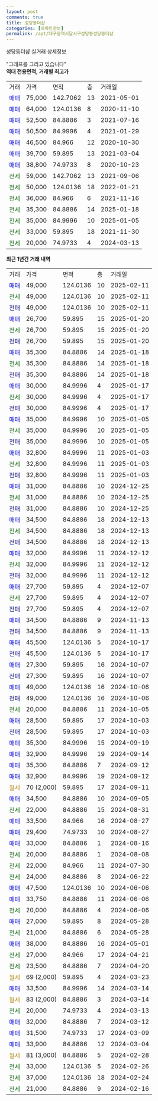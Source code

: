 ```yaml
---
layout: post
comments: true
title: 성당동더샵
categories: [아파트정보]
permalink: /apt/대구광역시달서구성당동성당동더샵
---
```


성당동더샵 실거래 상세정보

<script type="text/javascript">
  google.charts.load('current', {'packages':['line', 'corechart']});
  google.charts.setOnLoadCallback(drawChart);

  function drawChart() {
    var data = new google.visualization.DataTable();
    data.addColumn('date', '거래일');
    data.addColumn('number', "매매");
    data.addColumn('number', "전세");
    data.addColumn('number', "전매");

    data.addRows([[new Date(Date.parse("2025-02-11")), 49000, null, null], [new Date(Date.parse("2025-02-11")), null, 49000, null], [new Date(Date.parse("2025-02-11")), null, null, 49000], [new Date(Date.parse("2025-01-20")), 26700, null, null], [new Date(Date.parse("2025-01-20")), null, 26700, null], [new Date(Date.parse("2025-01-20")), null, null, 26700], [new Date(Date.parse("2025-01-18")), 35300, null, null], [new Date(Date.parse("2025-01-18")), null, 35300, null], [new Date(Date.parse("2025-01-18")), null, null, 35300], [new Date(Date.parse("2025-01-17")), 30000, null, null], [new Date(Date.parse("2025-01-17")), null, 30000, null], [new Date(Date.parse("2025-01-17")), null, null, 30000], [new Date(Date.parse("2025-01-05")), 35000, null, null], [new Date(Date.parse("2025-01-05")), null, 35000, null], [new Date(Date.parse("2025-01-05")), null, null, 35000], [new Date(Date.parse("2025-01-03")), 32800, null, null], [new Date(Date.parse("2025-01-03")), null, 32800, null], [new Date(Date.parse("2025-01-03")), null, null, 32800], [new Date(Date.parse("2024-12-25")), 31000, null, null], [new Date(Date.parse("2024-12-25")), null, 31000, null], [new Date(Date.parse("2024-12-25")), null, null, 31000], [new Date(Date.parse("2024-12-13")), 34500, null, null], [new Date(Date.parse("2024-12-13")), null, 34500, null], [new Date(Date.parse("2024-12-13")), null, null, 34500], [new Date(Date.parse("2024-12-12")), 32000, null, null], [new Date(Date.parse("2024-12-12")), null, 32000, null], [new Date(Date.parse("2024-12-12")), null, null, 32000], [new Date(Date.parse("2024-12-07")), 27700, null, null], [new Date(Date.parse("2024-12-07")), null, 27700, null], [new Date(Date.parse("2024-12-07")), null, null, 27700], [new Date(Date.parse("2024-11-13")), 34500, null, null], [new Date(Date.parse("2024-11-13")), null, null, 34500], [new Date(Date.parse("2024-10-17")), 45500, null, null], [new Date(Date.parse("2024-10-17")), null, null, 45500], [new Date(Date.parse("2024-10-07")), 27300, null, null], [new Date(Date.parse("2024-10-07")), null, null, 27300], [new Date(Date.parse("2024-10-06")), 49000, null, null], [new Date(Date.parse("2024-10-06")), null, null, 49000], [new Date(Date.parse("2024-10-05")), null, 20000, null], [new Date(Date.parse("2024-10-03")), 28500, null, null], [new Date(Date.parse("2024-10-03")), null, null, 28500], [new Date(Date.parse("2024-09-19")), 35300, null, null], [new Date(Date.parse("2024-09-14")), 32900, null, null], [new Date(Date.parse("2024-09-12")), 35300, null, null], [new Date(Date.parse("2024-09-12")), 32900, null, null], [new Date(Date.parse("2024-09-11")), null, null, null], [new Date(Date.parse("2024-09-05")), 34500, null, null], [new Date(Date.parse("2024-08-31")), null, 22000, null], [new Date(Date.parse("2024-08-27")), 33500, null, null], [new Date(Date.parse("2024-08-27")), 29400, null, null], [new Date(Date.parse("2024-08-16")), 33000, null, null], [new Date(Date.parse("2024-08-08")), null, 20000, null], [new Date(Date.parse("2024-07-30")), null, 22000, null], [new Date(Date.parse("2024-06-22")), null, 24000, null], [new Date(Date.parse("2024-06-06")), 47500, null, null], [new Date(Date.parse("2024-06-06")), 33750, null, null], [new Date(Date.parse("2024-06-06")), null, 20000, null], [new Date(Date.parse("2024-05-28")), 27000, null, null], [new Date(Date.parse("2024-05-28")), null, 21000, null], [new Date(Date.parse("2024-05-01")), 38000, null, null], [new Date(Date.parse("2024-04-21")), null, 27000, null], [new Date(Date.parse("2024-04-20")), null, 23500, null], [new Date(Date.parse("2024-03-23")), null, null, null], [new Date(Date.parse("2024-03-14")), 33500, null, null], [new Date(Date.parse("2024-03-14")), null, null, null], [new Date(Date.parse("2024-03-13")), null, 20000, null], [new Date(Date.parse("2024-03-12")), 32000, null, null], [new Date(Date.parse("2024-03-09")), 31500, null, null], [new Date(Date.parse("2024-03-04")), 33900, null, null], [new Date(Date.parse("2024-02-28")), null, null, null], [new Date(Date.parse("2024-02-26")), null, 33000, null], [new Date(Date.parse("2024-02-24")), null, 37000, null], [new Date(Date.parse("2024-02-16")), null, 21000, null]]);

    var options = {
      hAxis: {
        format: 'yyyy/MM/dd'
      },    
      lineWidth: 0,
      pointsVisible: true,    
      title: '최근 1년간 유형별 실거래가 분포',
      legend: { position: 'bottom' }
    };

    var formatter = new google.visualization.NumberFormat({pattern:'###,###'} );
    formatter.format(data, 1);
    formatter.format(data, 2);
    
    setTimeout(function() {
        var chart = new google.visualization.LineChart(document.getElementById('columnchart_material'));
        chart.draw(data, (options));
        document.getElementById('loading').style.display = 'none';
    }, 200);
  }
</script>


<div id="loading" style="z-index:20; display: block; margin-left: 0px">"그래프를 그리고 있습니다"</div>
<div id="columnchart_material" style="width: 95%; margin-left: 0px; display: block"></div>
<!-- contents start -->
<b>역대 전용면적, 거래별 최고가</b>
<table class="sortable">
    <tr>
      <td>거래</td>
      <td>가격</td>
      <td>면적</td>
      <td>층</td>
      <td>거래일</td>
    </tr>
        <tr>
          <td><a style="color: blue">매매</a></td>
          <td>75,000</td>
          <td>142.7062</td>
          <td>13</td>
          <td>2021-05-01</td>
        </tr>            <tr>
          <td><a style="color: blue">매매</a></td>
          <td>64,000</td>
          <td>124.0136</td>
          <td>8</td>
          <td>2020-11-10</td>
        </tr>            <tr>
          <td><a style="color: blue">매매</a></td>
          <td>52,500</td>
          <td>84.8886</td>
          <td>3</td>
          <td>2021-07-16</td>
        </tr>            <tr>
          <td><a style="color: blue">매매</a></td>
          <td>50,500</td>
          <td>84.9996</td>
          <td>4</td>
          <td>2021-01-29</td>
        </tr>            <tr>
          <td><a style="color: blue">매매</a></td>
          <td>46,500</td>
          <td>84.966</td>
          <td>12</td>
          <td>2020-10-30</td>
        </tr>            <tr>
          <td><a style="color: blue">매매</a></td>
          <td>39,700</td>
          <td>59.895</td>
          <td>13</td>
          <td>2021-03-04</td>
        </tr>            <tr>
          <td><a style="color: blue">매매</a></td>
          <td>38,800</td>
          <td>74.9733</td>
          <td>8</td>
          <td>2020-10-23</td>
        </tr>        
        <tr>
              <td><a style="color: darkgreen">전세</a></td>
              <td>59,000</td>
              <td>142.7062</td>
              <td>13</td>
              <td>2021-09-06</td>
            </tr>            <tr>
              <td><a style="color: darkgreen">전세</a></td>
              <td>50,000</td>
              <td>124.0136</td>
              <td>18</td>
              <td>2022-01-21</td>
            </tr>            <tr>
              <td><a style="color: darkgreen">전세</a></td>
              <td>36,000</td>
              <td>84.966</td>
              <td>6</td>
              <td>2021-11-16</td>
            </tr>            <tr>
              <td><a style="color: darkgreen">전세</a></td>
              <td>35,300</td>
              <td>84.8886</td>
              <td>14</td>
              <td>2025-01-18</td>
            </tr>            <tr>
              <td><a style="color: darkgreen">전세</a></td>
              <td>35,000</td>
              <td>84.9996</td>
              <td>10</td>
              <td>2025-01-05</td>
            </tr>            <tr>
              <td><a style="color: darkgreen">전세</a></td>
              <td>33,000</td>
              <td>59.895</td>
              <td>18</td>
              <td>2021-11-30</td>
            </tr>            <tr>
              <td><a style="color: darkgreen">전세</a></td>
              <td>20,000</td>
              <td>74.9733</td>
              <td>4</td>
              <td>2024-03-13</td>
            </tr>        
    
</table>

<b>최근 1년간 거래 내역</b>

<table class="sortable">
    <tr>
      <td>거래</td>
      <td>가격</td>
      <td>면적</td>
      <td>층</td>
      <td>거래일</td>
    </tr>
    <tr>
      <td><a style="color: blue">매매</a></td>
      <td>49,000</td>
      <td>124.0136</td>
      <td>10</td>
      <td>2025-02-11</td>
    </tr>          <tr>
      <td><a style="color: darkgreen">전세</a></td>
      <td>49,000</td>
      <td>124.0136</td>
      <td>10</td>
      <td>2025-02-11</td>
    </tr>          <tr>
      <td><a style="color: darkblue">전매</a></td>
      <td>49,000</td>
      <td>124.0136</td>
      <td>10</td>
      <td>2025-02-11</td>
    </tr>          <tr>
      <td><a style="color: blue">매매</a></td>
      <td>26,700</td>
      <td>59.895</td>
      <td>15</td>
      <td>2025-01-20</td>
    </tr>          <tr>
      <td><a style="color: darkgreen">전세</a></td>
      <td>26,700</td>
      <td>59.895</td>
      <td>15</td>
      <td>2025-01-20</td>
    </tr>          <tr>
      <td><a style="color: darkblue">전매</a></td>
      <td>26,700</td>
      <td>59.895</td>
      <td>15</td>
      <td>2025-01-20</td>
    </tr>          <tr>
      <td><a style="color: blue">매매</a></td>
      <td>35,300</td>
      <td>84.8886</td>
      <td>14</td>
      <td>2025-01-18</td>
    </tr>          <tr>
      <td><a style="color: darkgreen">전세</a></td>
      <td>35,300</td>
      <td>84.8886</td>
      <td>14</td>
      <td>2025-01-18</td>
    </tr>          <tr>
      <td><a style="color: darkblue">전매</a></td>
      <td>35,300</td>
      <td>84.8886</td>
      <td>14</td>
      <td>2025-01-18</td>
    </tr>          <tr>
      <td><a style="color: blue">매매</a></td>
      <td>30,000</td>
      <td>84.9996</td>
      <td>4</td>
      <td>2025-01-17</td>
    </tr>          <tr>
      <td><a style="color: darkgreen">전세</a></td>
      <td>30,000</td>
      <td>84.9996</td>
      <td>4</td>
      <td>2025-01-17</td>
    </tr>          <tr>
      <td><a style="color: darkblue">전매</a></td>
      <td>30,000</td>
      <td>84.9996</td>
      <td>4</td>
      <td>2025-01-17</td>
    </tr>          <tr>
      <td><a style="color: blue">매매</a></td>
      <td>35,000</td>
      <td>84.9996</td>
      <td>10</td>
      <td>2025-01-05</td>
    </tr>          <tr>
      <td><a style="color: darkgreen">전세</a></td>
      <td>35,000</td>
      <td>84.9996</td>
      <td>10</td>
      <td>2025-01-05</td>
    </tr>          <tr>
      <td><a style="color: darkblue">전매</a></td>
      <td>35,000</td>
      <td>84.9996</td>
      <td>10</td>
      <td>2025-01-05</td>
    </tr>          <tr>
      <td><a style="color: blue">매매</a></td>
      <td>32,800</td>
      <td>84.9996</td>
      <td>11</td>
      <td>2025-01-03</td>
    </tr>          <tr>
      <td><a style="color: darkgreen">전세</a></td>
      <td>32,800</td>
      <td>84.9996</td>
      <td>11</td>
      <td>2025-01-03</td>
    </tr>          <tr>
      <td><a style="color: darkblue">전매</a></td>
      <td>32,800</td>
      <td>84.9996</td>
      <td>11</td>
      <td>2025-01-03</td>
    </tr>          <tr>
      <td><a style="color: blue">매매</a></td>
      <td>31,000</td>
      <td>84.8886</td>
      <td>10</td>
      <td>2024-12-25</td>
    </tr>          <tr>
      <td><a style="color: darkgreen">전세</a></td>
      <td>31,000</td>
      <td>84.8886</td>
      <td>10</td>
      <td>2024-12-25</td>
    </tr>          <tr>
      <td><a style="color: darkblue">전매</a></td>
      <td>31,000</td>
      <td>84.8886</td>
      <td>10</td>
      <td>2024-12-25</td>
    </tr>          <tr>
      <td><a style="color: blue">매매</a></td>
      <td>34,500</td>
      <td>84.8886</td>
      <td>18</td>
      <td>2024-12-13</td>
    </tr>          <tr>
      <td><a style="color: darkgreen">전세</a></td>
      <td>34,500</td>
      <td>84.8886</td>
      <td>18</td>
      <td>2024-12-13</td>
    </tr>          <tr>
      <td><a style="color: darkblue">전매</a></td>
      <td>34,500</td>
      <td>84.8886</td>
      <td>18</td>
      <td>2024-12-13</td>
    </tr>          <tr>
      <td><a style="color: blue">매매</a></td>
      <td>32,000</td>
      <td>84.9996</td>
      <td>11</td>
      <td>2024-12-12</td>
    </tr>          <tr>
      <td><a style="color: darkgreen">전세</a></td>
      <td>32,000</td>
      <td>84.9996</td>
      <td>11</td>
      <td>2024-12-12</td>
    </tr>          <tr>
      <td><a style="color: darkblue">전매</a></td>
      <td>32,000</td>
      <td>84.9996</td>
      <td>11</td>
      <td>2024-12-12</td>
    </tr>          <tr>
      <td><a style="color: blue">매매</a></td>
      <td>27,700</td>
      <td>59.895</td>
      <td>4</td>
      <td>2024-12-07</td>
    </tr>          <tr>
      <td><a style="color: darkgreen">전세</a></td>
      <td>27,700</td>
      <td>59.895</td>
      <td>4</td>
      <td>2024-12-07</td>
    </tr>          <tr>
      <td><a style="color: darkblue">전매</a></td>
      <td>27,700</td>
      <td>59.895</td>
      <td>4</td>
      <td>2024-12-07</td>
    </tr>          <tr>
      <td><a style="color: blue">매매</a></td>
      <td>34,500</td>
      <td>84.8886</td>
      <td>9</td>
      <td>2024-11-13</td>
    </tr>          <tr>
      <td><a style="color: darkblue">전매</a></td>
      <td>34,500</td>
      <td>84.8886</td>
      <td>9</td>
      <td>2024-11-13</td>
    </tr>          <tr>
      <td><a style="color: blue">매매</a></td>
      <td>45,500</td>
      <td>124.0136</td>
      <td>5</td>
      <td>2024-10-17</td>
    </tr>          <tr>
      <td><a style="color: darkblue">전매</a></td>
      <td>45,500</td>
      <td>124.0136</td>
      <td>5</td>
      <td>2024-10-17</td>
    </tr>          <tr>
      <td><a style="color: blue">매매</a></td>
      <td>27,300</td>
      <td>59.895</td>
      <td>16</td>
      <td>2024-10-07</td>
    </tr>          <tr>
      <td><a style="color: darkblue">전매</a></td>
      <td>27,300</td>
      <td>59.895</td>
      <td>16</td>
      <td>2024-10-07</td>
    </tr>          <tr>
      <td><a style="color: blue">매매</a></td>
      <td>49,000</td>
      <td>124.0136</td>
      <td>16</td>
      <td>2024-10-06</td>
    </tr>          <tr>
      <td><a style="color: darkblue">전매</a></td>
      <td>49,000</td>
      <td>124.0136</td>
      <td>16</td>
      <td>2024-10-06</td>
    </tr>          <tr>
      <td><a style="color: darkgreen">전세</a></td>
      <td>20,000</td>
      <td>84.8886</td>
      <td>11</td>
      <td>2024-10-05</td>
    </tr>          <tr>
      <td><a style="color: blue">매매</a></td>
      <td>28,500</td>
      <td>59.895</td>
      <td>17</td>
      <td>2024-10-03</td>
    </tr>          <tr>
      <td><a style="color: darkblue">전매</a></td>
      <td>28,500</td>
      <td>59.895</td>
      <td>17</td>
      <td>2024-10-03</td>
    </tr>          <tr>
      <td><a style="color: blue">매매</a></td>
      <td>35,300</td>
      <td>84.9996</td>
      <td>15</td>
      <td>2024-09-19</td>
    </tr>          <tr>
      <td><a style="color: blue">매매</a></td>
      <td>32,900</td>
      <td>84.9996</td>
      <td>19</td>
      <td>2024-09-14</td>
    </tr>          <tr>
      <td><a style="color: blue">매매</a></td>
      <td>35,300</td>
      <td>84.8886</td>
      <td>7</td>
      <td>2024-09-12</td>
    </tr>          <tr>
      <td><a style="color: blue">매매</a></td>
      <td>32,900</td>
      <td>84.9996</td>
      <td>19</td>
      <td>2024-09-12</td>
    </tr>          <tr>
      <td><a style="color: darkgoldenrod">월세</a></td>
      <td>70 (2,000)</td>
      <td>59.895</td>
      <td>17</td>
      <td>2024-09-11</td>
    </tr>          <tr>
      <td><a style="color: blue">매매</a></td>
      <td>34,500</td>
      <td>84.8886</td>
      <td>10</td>
      <td>2024-09-05</td>
    </tr>          <tr>
      <td><a style="color: darkgreen">전세</a></td>
      <td>22,000</td>
      <td>84.8886</td>
      <td>15</td>
      <td>2024-08-31</td>
    </tr>          <tr>
      <td><a style="color: blue">매매</a></td>
      <td>33,500</td>
      <td>84.966</td>
      <td>16</td>
      <td>2024-08-27</td>
    </tr>          <tr>
      <td><a style="color: blue">매매</a></td>
      <td>29,400</td>
      <td>74.9733</td>
      <td>10</td>
      <td>2024-08-27</td>
    </tr>          <tr>
      <td><a style="color: blue">매매</a></td>
      <td>33,000</td>
      <td>84.8886</td>
      <td>1</td>
      <td>2024-08-16</td>
    </tr>          <tr>
      <td><a style="color: darkgreen">전세</a></td>
      <td>20,000</td>
      <td>84.8886</td>
      <td>1</td>
      <td>2024-08-08</td>
    </tr>          <tr>
      <td><a style="color: darkgreen">전세</a></td>
      <td>22,000</td>
      <td>84.966</td>
      <td>11</td>
      <td>2024-07-30</td>
    </tr>          <tr>
      <td><a style="color: darkgreen">전세</a></td>
      <td>24,000</td>
      <td>84.8886</td>
      <td>8</td>
      <td>2024-06-22</td>
    </tr>          <tr>
      <td><a style="color: blue">매매</a></td>
      <td>47,500</td>
      <td>124.0136</td>
      <td>10</td>
      <td>2024-06-06</td>
    </tr>          <tr>
      <td><a style="color: blue">매매</a></td>
      <td>33,750</td>
      <td>84.8886</td>
      <td>11</td>
      <td>2024-06-06</td>
    </tr>          <tr>
      <td><a style="color: darkgreen">전세</a></td>
      <td>20,000</td>
      <td>84.8886</td>
      <td>4</td>
      <td>2024-06-06</td>
    </tr>          <tr>
      <td><a style="color: blue">매매</a></td>
      <td>27,000</td>
      <td>59.895</td>
      <td>8</td>
      <td>2024-05-28</td>
    </tr>          <tr>
      <td><a style="color: darkgreen">전세</a></td>
      <td>21,000</td>
      <td>84.8886</td>
      <td>6</td>
      <td>2024-05-28</td>
    </tr>          <tr>
      <td><a style="color: blue">매매</a></td>
      <td>38,000</td>
      <td>84.8886</td>
      <td>16</td>
      <td>2024-05-01</td>
    </tr>          <tr>
      <td><a style="color: darkgreen">전세</a></td>
      <td>27,000</td>
      <td>84.966</td>
      <td>17</td>
      <td>2024-04-21</td>
    </tr>          <tr>
      <td><a style="color: darkgreen">전세</a></td>
      <td>23,500</td>
      <td>84.8886</td>
      <td>7</td>
      <td>2024-04-20</td>
    </tr>          <tr>
      <td><a style="color: darkgoldenrod">월세</a></td>
      <td>69 (2,000)</td>
      <td>59.895</td>
      <td>4</td>
      <td>2024-03-23</td>
    </tr>          <tr>
      <td><a style="color: blue">매매</a></td>
      <td>33,500</td>
      <td>84.9996</td>
      <td>14</td>
      <td>2024-03-14</td>
    </tr>          <tr>
      <td><a style="color: darkgoldenrod">월세</a></td>
      <td>83 (2,000)</td>
      <td>84.8886</td>
      <td>3</td>
      <td>2024-03-14</td>
    </tr>          <tr>
      <td><a style="color: darkgreen">전세</a></td>
      <td>20,000</td>
      <td>74.9733</td>
      <td>4</td>
      <td>2024-03-13</td>
    </tr>          <tr>
      <td><a style="color: blue">매매</a></td>
      <td>32,000</td>
      <td>84.8886</td>
      <td>7</td>
      <td>2024-03-12</td>
    </tr>          <tr>
      <td><a style="color: blue">매매</a></td>
      <td>31,500</td>
      <td>74.9733</td>
      <td>17</td>
      <td>2024-03-09</td>
    </tr>          <tr>
      <td><a style="color: blue">매매</a></td>
      <td>33,900</td>
      <td>84.8886</td>
      <td>12</td>
      <td>2024-03-04</td>
    </tr>          <tr>
      <td><a style="color: darkgoldenrod">월세</a></td>
      <td>81 (3,000)</td>
      <td>84.8886</td>
      <td>5</td>
      <td>2024-02-28</td>
    </tr>          <tr>
      <td><a style="color: darkgreen">전세</a></td>
      <td>33,000</td>
      <td>124.0136</td>
      <td>5</td>
      <td>2024-02-26</td>
    </tr>          <tr>
      <td><a style="color: darkgreen">전세</a></td>
      <td>37,000</td>
      <td>124.0136</td>
      <td>18</td>
      <td>2024-02-24</td>
    </tr>          <tr>
      <td><a style="color: darkgreen">전세</a></td>
      <td>21,000</td>
      <td>84.8886</td>
      <td>9</td>
      <td>2024-02-16</td>
    </tr>      </table>
<!-- contents end -->    

